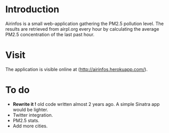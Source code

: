 # Introduction
Airinfos is a small web-application gathering the PM2.5 pollution level. The results are retrieved from airpl.org every hour by calculating the average PM2.5 concentration of the last past hour.

# Visit
The application is visible online at (http://airinfos.herokuapp.com/).

# To do
* **Rewrite it !** old code written almost 2 years ago. A simple Sinatra app would be lighter.
* Twitter integration.
* PM2.5 stats.
* Add more cities.
